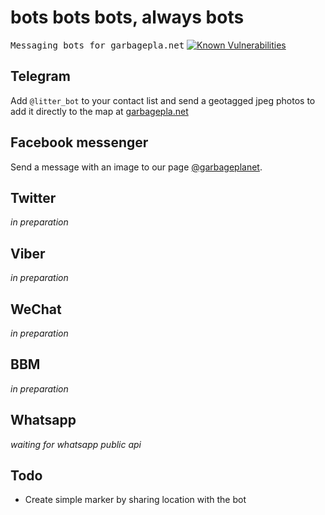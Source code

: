 # bots bots bots, always bots
<kbd>Messaging bots for garbagepla.net</kbd>
[![Known Vulnerabilities](https://snyk.io/test/github/garbageplanet/bots/badge.svg)](https://snyk.io/test/github/garbageplanet/bots)

## Telegram
Add `@litter_bot` to your contact list and send a geotagged jpeg photos to add it directly to the map at [garbagepla.net][5e71e578]

## Facebook messenger
Send a message with an image to our page [@garbageplanet][41d31586].

## Twitter
_in preparation_

## Viber
_in preparation_

## WeChat
_in preparation_

## BBM
_in preparation_

## Whatsapp
_waiting for whatsapp public api_

## Todo

 - Create simple marker by sharing location with the bot

 [5e71e578]: https://garbagepla.net "Garbagepla.net"
 [41d31586]: https://fb.me/garbageplanet "@garbageplanet"
